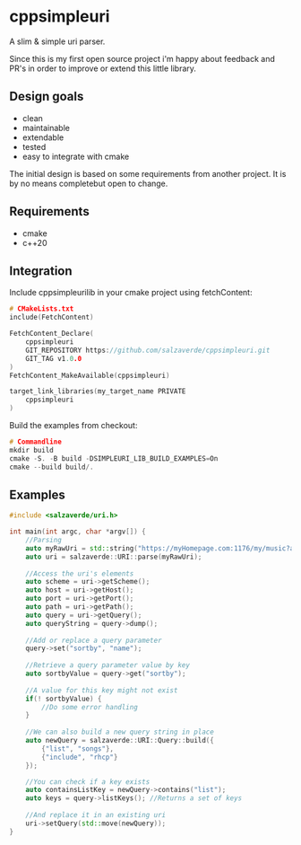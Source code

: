 # cppsimpleuri
A slim & simple uri parser.

Since this is my first open source project i'm happy about feedback and PR's in order to improve or extend this little library.

## Design goals
- clean
- maintainable
- extendable
- tested
- easy to integrate with cmake

The initial design is based on some requirements from another project. It is by no means completebut open to change.

## Requirements
- cmake
- c++20

## Integration
Include cppsimpleurilib in your cmake project using fetchContent:
```cpp
# CMakeLists.txt
include(FetchContent)

FetchContent_Declare(
    cppsimpleuri
    GIT_REPOSITORY https://github.com/salzaverde/cppsimpleuri.git
    GIT_TAG v1.0.0
)
FetchContent_MakeAvailable(cppsimpleuri)

target_link_libraries(my_target_name PRIVATE
    cppsimpleuri
)
```

Build the examples from checkout:
```cpp
# Commandline
mkdir build
cmake -S. -B build -DSIMPLEURI_LIB_BUILD_EXAMPLES=On
cmake --build build/.
```

## Examples
```cpp
#include <salzaverde/uri.h>

int main(int argc, char *argv[]) {
    //Parsing
    auto myRawUri = std::string("https://myHomepage.com:1176/my/music?added=last");
    auto uri = salzaverde::URI::parse(myRawUri);
    
    //Access the uri's elements
    auto scheme = uri->getScheme();
    auto host = uri->getHost();
    auto port = uri->getPort();
    auto path = uri->getPath();
    auto query = uri->getQuery();
    auto queryString = query->dump();
    
    //Add or replace a query parameter
    query->set("sortby", "name");
    
    //Retrieve a query parameter value by key
    auto sortbyValue = query->get("sortby");
    
    //A value for this key might not exist
    if(! sortbyValue) {
        //Do some error handling
    }
       
    //We can also build a new query string in place
    auto newQuery = salzaverde::URI::Query::build({
        {"list", "songs"},
        {"include", "rhcp"}
    });

    //You can check if a key exists
    auto containsListKey = newQuery->contains("list");
    auto keys = query->listKeys(); //Returns a set of keys
    
    //And replace it in an existing uri
    uri->setQuery(std::move(newQuery));
}
```
